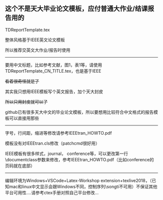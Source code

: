 这个不是天大毕业论文模板，应付普通大作业/结课报告用的
-----------------------

TDReportTemplate.tex

整体风格基于IEEE英文论文模板

所以推荐交英文大作业/报告时使用

-----------

要用中文标题，比如参考文献，图1，表1等，请使用TDReportTemplate_CN_TITLE.tex，也是基于IEEE

~~看着很奇怪就是了~~

其实我只想用IEEE模板写个英文报告，加个天大封皮

~~所以只用封皮就可以了~~

github已有很多天大中文的毕业论文模板，所以要想用比较符合中文格式的报告模板可以直接用那些

---------------
字号，行间距，缩进等修改请参考IEEEtran_HOWTO.pdf

模板没有对IEEEtran.cls修改（patchcmd很好用）

IEEE模板有很多样式，journal， conference等，可以更改第一行\documentclass参数来修改，参考IEEEtran_HOWTO.pdf（比如conference的页码就在底部）

-----------
编辑环境为Windows+VSCode+Latex-Workshop extension+texlive2018，（已知mac和linux中文显示会跟Windows不同，控制序列\songti不可用）不保证其他平台可用性....请参考ctex手册对照自己平台修改...
